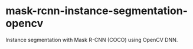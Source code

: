 # mask-rcnn-instance-segmentation-opencv

Instance segmentation with Mask R-CNN (COCO) using OpenCV DNN.

